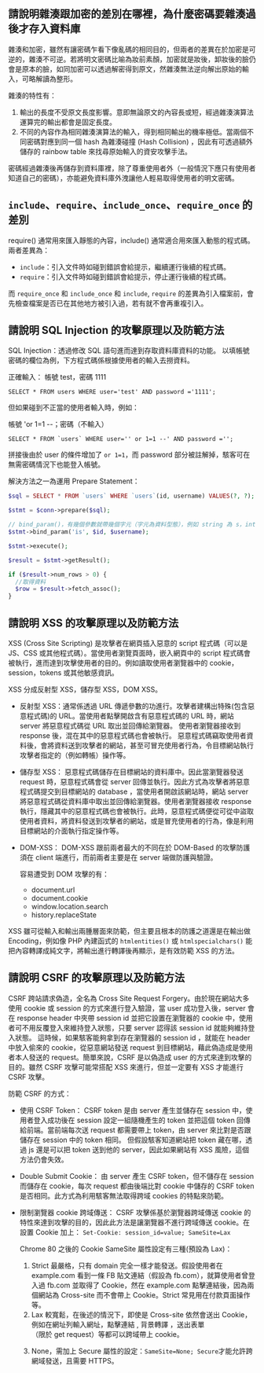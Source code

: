 ## 請說明雜湊跟加密的差別在哪裡，為什麼密碼要雜湊過後才存入資料庫

雜湊和加密，雖然有讓密碼乍看下像亂碼的相同目的，但兩者的差異在於加密是可逆的，雜湊不可逆。若將明文密碼比喻為妝前素顏，加密就是妝後，卸妝後的臉仍會是原本的臉，如同加密可以透過解密得到原文，然雜湊無法逆向解出原始的輸入，可略解讀為整形。

雜湊的特性有：

1. 輸出的長度不受原文長度影響。意即無論原文的內容長或短，經過雜湊演算法運算完的輸出都會是固定長度。
2. 不同的內容作為相同雜湊演算法的輸入，得到相同輸出的機率極低。當兩個不同密碼對應到同一個 hash 為雜湊碰撞 (Hash Collision) ，因此有可透過額外儲存的 rainbow table 來找尋原始輸入的資安攻擊手法。

密碼經過雜湊後再儲存到資料庫裡，除了尊重使用者外（一般情況下應只有使用者知道自己的密碼），亦能避免資料庫外洩讓他人輕易取得使用者的明文密碼。

## `include`、`require`、`include_once`、`require_once` 的差別

require() 通常用來匯入靜態的內容，include() 通常適合用來匯入動態的程式碼。兩者差異為：

- `include`：引入文件時如碰到錯誤會給提示，繼續運行後續的程式碼。
- `require`：引入文件時如碰到錯誤會給提示，停止運行後續的程式碼。

而 `require_once` 和 `include_once` 和 `include`, `require` 的差異為引入檔案前，會先檢查檔案是否已在其他地方被引入過，若有就不會再重複引入。

## 請說明 SQL Injection 的攻擊原理以及防範方法

SQL Injection：透過修改 SQL 語句進而達到存取資料庫資料的功能。
以填帳號密碼的欄位為例，下方程式碼係根據使用者的輸入去撈資料。

正確輸入：
帳號 test，密碼 1111

```
SELECT * FROM users WHERE user='test' AND password ='1111';
```

但如果碰到不正當的使用者輸入時，例如：

帳號 'or 1=1 --；密碼（不輸入）

```
SELECT * FROM `users` WHERE user='' or 1=1 --' AND password ='';
```

拼接後由於 user 的條件增加了 `or 1=1`，而 password 部分被註解掉，駭客可在無需密碼情況下也能登入帳號。

解決方法之一為運用 Prepare Statement：

```php
$sql = SELECT * FROM `users` WHERE `users`(id, username) VALUES(?, ?);

$stmt = $conn->prepare($sql);

// bind_param()，有幾個參數就帶幾個字元（字元為資料型態），例如 string 為 s，int 為 i
$stmt->bind_param('is', $id, $username);

$stmt->execute();

$result = $stmt->getResult();

if ($result->num_rows > 0) {
  //取得資料
  $row = $result->fetch_assoc();
}

```

## 請說明 XSS 的攻擊原理以及防範方法

XSS (Cross Site Scripting) 是攻擊者在網頁插入惡意的 script 程式碼（可以是 JS、CSS 或其他程式碼）。當使用者瀏覽頁面時，嵌入網頁中的 script 程式碼會被執行，進而達到攻擊使用者的目的。例如讀取使用者瀏覽器中的 cookie，session，tokens 或其他敏感資訊。

XSS 分成反射型 XSS，儲存型 XSS，DOM XSS。

- 反射型 XSS：通常係透過 URL 傳遞參數的功進行。攻擊者建構出特殊(包含惡意程式碼)的 URL。當使用者點擊開啟含有惡意程式碼的 URL 時，網站 server 將惡意程式碼從 URL 取出並回傳給瀏覽器。
  使用者瀏覽器接收到 response 後，混在其中的惡意程式碼也會被執行。
  惡意程式碼竊取使用者資料後，會將資料送到攻擊者的網站，甚至可冒充使用者行為，令目標網站執行攻擊者指定的（例如轉帳）操作等。

- 儲存型 XSS：
  惡意程式碼儲存在目標網站的資料庫中。因此當瀏覽器發送 request 時，惡意程式碼會從 server 回傳並執行。因此方式為攻擊者將惡意程式碼提交到目標網站的 database ，當使用者開啟該網站時，網站 server 將惡意程式碼從資料庫中取出並回傳給瀏覽器。使用者瀏覽器接收 response 執行，隱藏其中的惡意程式碼也會被執行。此時，惡意程式碼便從可從中盜取使用者資料，將資料發送到攻擊者的網站，或是冒充使用者的行為，像是利用目標網站的介面執行指定操作等。

- DOM-XSS：
  DOM-XSS 跟前兩者最大的不同在於 DOM-Based 的攻擊防護須在 client 端進行，而前兩者主要是在 server 端做防護與驗證。

  容易遭受到 DOM 攻擊的有：

  - document.url
  - document.cookie
  - window.location.search
  - history.replaceState

XSS 雖可從輸入和輸出兩腫層面來防範，但主要且根本的防護之道還是在輸出做 Encoding，例如像 PHP 內建函式的 `htmlentities()` 或 `htmlspecialchars()` 能把內容轉譯成純文字，將輸出進行轉譯後再顯示，是有效防範 XSS 的方法。

## 請說明 CSRF 的攻擊原理以及防範方法

CSRF 跨站請求偽造，全名為 Cross Site Request Forgery。由於現在網站大多使用 cookie 或 session 的方式來進行登入驗證，當 user 成功登入後，server 會在 response header 中夾帶 session id 並把它設置在瀏覽器的 cookie 中，使用者可不用反覆登入來維持登入狀態，只要 server 認得該 session id 就能夠維持登入狀態。
這時候，如果駭客能夠拿到存在瀏覽器的 session id ，就能在 header 中放入偷來的 cookie，從惡意網站發送 request 到目標網站，藉此偽造成是使用者本人發送的 request。簡單來說，CSRF 是以偽造成 user 的方式來達到攻擊的目的。雖然 CSRF 攻擊可能常搭配 XSS 來進行，但並一定要有 XSS 才能進行 CSRF 攻擊。

防範 CSRF 的方式：

- 使用 CSRF Token：
  CSRF token 是由 server 產生並儲存在 session 中，使用者登入成功後在 session 設定一組隨機產生的 token 並把這個 token 回傳給前端。當前端每次送 request 都需要帶上 token，由 server 來比對是否跟儲存在 session 中的 token 相同。
  但假設駭客知道網站把 token 藏在哪，透過 js 還是可以把 token 送到他的 server，因此如果網站有 XSS 風險，這個方法仍會失效。
- Double Submit Cookie：
  由 server 產生 CSRF token，但不儲存在 session 而儲存在 cookie，每次 request 都由後端比對 cookie 中儲存的 CSRF token 是否相同。此方式為利用駭客無法取得跨域 cookies 的特點來防範。
- 限制瀏覽器 cookie 跨域傳送：
  CSRF 攻擊係基於瀏覽器跨域傳送 cookie 的特性來達到攻擊的目的，因此此方法是讓瀏覽器不進行跨域傳送 cookie。在設置 Cookie 加上：
  `Set-Cookie: session_id=value; SameSite=Lax`

  Chrome 80 之後的 Cookie SameSite 屬性設定有三種(預設為 Lax)：

  1. Strict 最嚴格，只有 domain 完全一樣才能發送。假設使用者在 example.com 看到一條 FB 貼文連結（假設為 fb.com），就算使用者曾登入過 fb.com 並取得了 Cookie，然在 example.com 點擊連結後，因為兩個網站為 Cross-site 而不會帶上 Cookie。Strict 常見用在付款頁面操作等。
  2. Lax 較寬鬆，在後述的情況下，即使是 Cross-site 依然會送出 Cookie，例如在網址列輸入網址，點擊連結 <a>, 背景轉譯 <link rel="prerender">，送出表單 <form method="GET">（限於 get request）等都可以跨域帶上 cookie。
  3. None，需加上 Secure 屬性的設定：`SameSite=None; Secure`才能允許跨網域發送，且需要 HTTPS。
